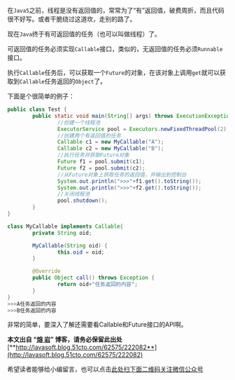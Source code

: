 在`Java5`之前，线程是没有返回值的，常常为了“有”返回值，破费周折，而且代码很不好写。或者干脆绕过这道坎，走别的路了。

现在`Java`终于有可返回值的任务（也可以叫做线程）了。

可返回值的任务必须实现`Callable`接口，类似的，无返回值的任务必须`Runnable`接口。

执行`Callable`任务后，可以获取一个`Future`的对象，在该对象上调用`get`就可以获取到`Callable`任务返回的`Object`了。

下面是个很简单的例子：
```java
public class Test { 
        public static void main(String[] args) throws ExecutionException, InterruptedException { 
                //创建一个线程池 
                ExecutorService pool = Executors.newFixedThreadPool(2); 
                //创建两个有返回值的任务 
                Callable c1 = new MyCallable("A"); 
                Callable c2 = new MyCallable("B"); 
                //执行任务并获取Future对象 
                Future f1 = pool.submit(c1); 
                Future f2 = pool.submit(c2); 
                //从Future对象上获取任务的返回值，并输出到控制台 
                System.out.println(">>>"+f1.get().toString()); 
                System.out.println(">>>"+f2.get().toString()); 
                //关闭线程池 
                pool.shutdown(); 
        } 
} 

class MyCallable implements Callable{ 
        private String oid; 

        MyCallable(String oid) { 
                this.oid = oid; 
        } 

        @Override 
        public Object call() throws Exception { 
                return oid+"任务返回的内容"; 
        } 
}
>>>A任务返回的内容 
>>>B任务返回的内容
```

非常的简单，要深入了解还需要看Callable和Future接口的API啊。

**本文出自 “**[**熔 岩**](http://lavasoft.blog.51cto.com/)**” 博客，请务必保留此出处**[**http://lavasoft.blog.51cto.com/62575/222082**](http://lavasoft.blog.51cto.com/62575/222082)



希望读者能够给小编留言，也可以点击[此处扫下面二维码关注微信公众号](https://www.ycbbs.vip/?p=28 "此处扫下面二维码关注微信公众号")
